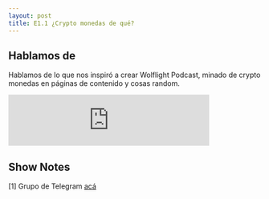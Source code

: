 ```yaml
---
layout: post
title: E1.1 ¿Crypto monedas de qué?
---
```



## Hablamos de  

Hablamos de lo que nos inspiró a crear Wolflight Podcast, minado de crypto monedas en páginas de contenido y cosas random.  


<iframe src="https://anchor.fm/wolflightpodcast/embed/episodes/E1-1-Crypto-monedas-de-qu-e12o27/a-a2dd7v" height="102px" width="400px" frameborder="0" scrolling="no"></iframe>  

## Show Notes

[1] Grupo de Telegram [acá](https://t.me/wolflightchat)  
  


